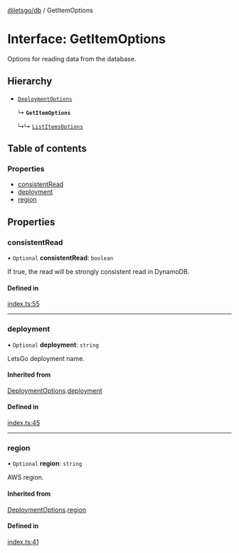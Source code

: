 [@letsgo/db](../README.md) / GetItemOptions

# Interface: GetItemOptions

Options for reading data from the database.

## Hierarchy

- [`DeploymentOptions`](DeploymentOptions.md)

  ↳ **`GetItemOptions`**

  ↳↳ [`ListItemsOptions`](ListItemsOptions.md)

## Table of contents

### Properties

- [consistentRead](GetItemOptions.md#consistentread)
- [deployment](GetItemOptions.md#deployment)
- [region](GetItemOptions.md#region)

## Properties

### consistentRead

• `Optional` **consistentRead**: `boolean`

If true, the read will be strongly consistent read in DynamoDB.

#### Defined in

[index.ts:55](https://github.com/47chapters/letsgo/blob/5310a6f/packages/db/src/index.ts#L55)

___

### deployment

• `Optional` **deployment**: `string`

LetsGo deployment name.

#### Inherited from

[DeploymentOptions](DeploymentOptions.md).[deployment](DeploymentOptions.md#deployment)

#### Defined in

[index.ts:45](https://github.com/47chapters/letsgo/blob/5310a6f/packages/db/src/index.ts#L45)

___

### region

• `Optional` **region**: `string`

AWS region.

#### Inherited from

[DeploymentOptions](DeploymentOptions.md).[region](DeploymentOptions.md#region)

#### Defined in

[index.ts:41](https://github.com/47chapters/letsgo/blob/5310a6f/packages/db/src/index.ts#L41)

